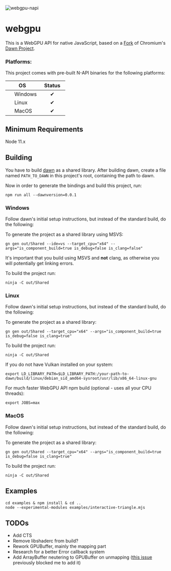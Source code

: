![webgpu-napi](https://user-images.githubusercontent.com/1641613/73613765-d35ab600-45c6-11ea-813d-252444ec16eb.png)
# webgpu

This is a WebGPU API for native JavaScript, based on a [Fork](https://github.com/maierfelix/dawn-ray-tracing) of Chromium's [Dawn Project](https://dawn.googlesource.com/dawn/).

### Platforms:

This project comes with pre-built N-API binaries for the following platforms:

|       OS      |     Status    |
| ------------- | ------------- |
| <img src="https://i.imgur.com/FF3Ssp6.png" alt="" height="16px">  Windows       | ‌‌ ‌‌ ‌‌ ‌‌ ‌‌ ‌‌ ✔ ‌‌ ‌‌ ‌‌ ‌‌ ‌‌ ‌‌|
| <img src="https://i.imgur.com/bkBCY7V.png" alt="" height="16px">  Linux         | ‌‌ ‌‌ ‌‌ ‌‌ ‌‌ ‌‌ ‌‌✔ ‌‌ ‌‌ ‌‌ ‌‌ ‌‌ ‌‌|
| <img src="https://i.imgur.com/iPt4GHz.png" alt="" height="16px">  MacOS         | ‌‌ ‌‌ ‌‌ ‌‌ ‌‌ ‌‌ ✔ ‌‌ ‌‌ ‌‌ ‌‌ ‌‌ ‌‌|


## Minimum Requirements

Node 11.x


## Building

You have to build [dawn](https://dawn.googlesource.com/dawn) as a shared library.
After building dawn, create a file named `PATH_TO_DAWN` in this project's root, containing the path to dawn.

Now in order to generate the bindings and build this project, run:
````
npm run all --dawnversion=0.0.1
````

### Windows

Follow dawn's initial setup instructions, but instead of the standard build, do the following:

To generate the project as a shared library using MSVS:
````
gn gen out/Shared --ide=vs --target_cpu="x64" --args="is_component_build=true is_debug=false is_clang=false"
````
It's important that you build using MSVS and **not** clang, as otherwise you will potentially get linking errors.

To build the project run:
````
ninja -C out/Shared
````

### Linux 


Follow dawn's initial setup instructions, but instead of the standard build, do the following:

To generate the project as a shared library:
````
gn gen out/Shared --target_cpu="x64" --args="is_component_build=true is_debug=false is_clang=true"
````

To build the project run:
````
ninja -C out/Shared
````

If you do not have Vulkan installed on your system:
````
export LD_LIBRARY_PATH=$LD_LIBRARY_PATH:/your-path-to-dawn/build/linux/debian_sid_amd64-sysroot/usr/lib/x86_64-linux-gnu
````


For much faster WebGPU API npm build (optional - uses all your CPU threads):
````
export JOBS=max
````


### MacOS

Follow dawn's initial setup instructions, but instead of the standard build, do the following:

To generate the project as a shared library:
````
gn gen out/Shared --target_cpu="x64" --args="is_component_build=true is_debug=false is_clang=true"
````

To build the project run:
````
ninja -C out/Shared
````

## Examples
````
cd examples & npm install & cd ..
node --experimental-modules examples/interactive-triangle.mjs
````

## TODOs
 - Add CTS
 - Remove libshaderc from build?
 - Rework GPUBuffer, mainly the mapping part
 - Research for a better Error callback system
 - Add ArrayBuffer neutering to GPUBuffer on unmapping ([this issue](https://github.com/nodejs/node-addon-api/issues/541) previously blocked me to add it)
